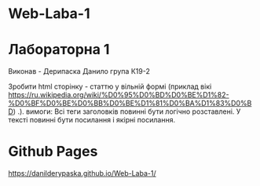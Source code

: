 # Web-Laba-1
<h1>Лабораторна 1</h1>
<p>Виконав - Дерипаска Данило група К19-2</p>
<p>Зробити html сторінку - статтю у вільній формі (приклад вікі <a href="https://ru.wikipedia.org/wiki/%D0%95%D0%BD%D0%BE%D1%82-%D0%BF%D0%BE%D0%BB%D0%BE%D1%81%D0%BA%D1%83%D0%BD" rel="nofollow">https://ru.wikipedia.org/wiki/%D0%95%D0%BD%D0%BE%D1%82-%D0%BF%D0%BE%D0%BB%D0%BE%D1%81%D0%BA%D1%83%D0%BD</a>) .).
вимоги:
Всі теги заголовків повинні бути логічно розставлені.
У тексті повинні бути посилання і якірні посилання.
<h1>Github Pages</h1>
<a href="https://danilderypaska.github.io/Web-Laba-1/">https://danilderypaska.github.io/Web-Laba-1/</a>
